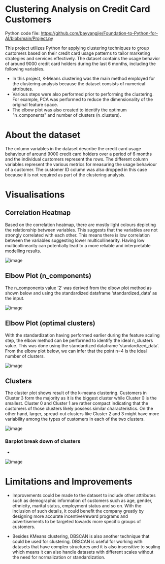 # Clustering Analysis on Credit Card Customers

 Python code file: https://github.com/bayyangjie/Foundation-to-Python-for-AI/blob/main/Project.py

This project utilizes Python for applying clustering techniques to group customers based on their credit card usage patterns to tailor marketing strategies and services effectively. The dataset contains the usage behavior of around 9000 credit card holders during the last 6 months, including the following variables.

* In this project, K-Means clustering was the main method employed for the clustering analysis because the dataset consists of numerical attributes.
* Various steps were also performed prior to performing the clustering. For example, PCA was performed to reduce the dimensionality of the original feature space.
* The elbow plot was also created to identify the optimum "n_components" and number of clusters (n_clusters).

# About the dataset
The column variables in the dataset describe the credit card usage behaviour of around 9000 credit card holders over a period of 6 months and the individual customers represent the rows. The different column variables represent the various metrics for measuring the usage behaviour of a customer. The customer ID column was also dropped in this case because it is not required as part of the clustering analysis. 

# Visualisations

## Correlation Heatmap
Based on the correlation heatmap, there are mostly light colours depicting the relationship between variables. This suggests that the variables are not strongly correlated with each other. This means there is low correlation between the variables suggesting lower multicollinearity. Having low multicollinearity can potentially lead to a more reliable and interpretable modelling results.

![image](https://github.com/user-attachments/assets/b2c5c71c-7bfe-4372-90a1-8b588bf0fca1)

## Elbow Plot (n_components)
The n_components value ‘2’ was derived from the elbow plot method as shown below and using the standardized dataframe ‘standardized_data’ as the input.

![image](https://github.com/user-attachments/assets/2902aff7-50c8-48e8-9c61-16579b8c6b7d)

## Elbow Plot (optimal clusters)
With the standardization having performed earlier during the feature scaling step, the elbow method can be performed to identify the ideal n_clusters value. This was done using the standardized dataframe ‘standardized_data’. From the elbow plot below, we can infer that the point n=4 is the ideal number of clusters.

![image](https://github.com/user-attachments/assets/401b38d6-e006-4def-bdd2-750a352985e3)

## Clusters
The cluster plot shows result of the k-means clustering. Customers in Cluster 3 form the majority as it is the biggest cluster while Cluster 0 is the smallest. Cluster 0 and Cluster 1 are rather compact indicating that the customers of those clusters likely possess similar characteristics. On the other hand, larger, spread-out clusters like Cluster 2 and 3 might have more variability among the types of customers in each of the two clusters.  

![image](https://github.com/user-attachments/assets/542bfff8-04ef-462e-8395-57c9f53805c0)

### Barplot break down of clusters 
* 

![image](https://github.com/user-attachments/assets/36b48e4c-5f38-4422-9db6-439476f1d062)

# Limitations and Improvements
* Improvements could be made to the dataset to include other attributes such as demographic information of customers such as age, gender, ethnicity, marital status, employment status and so on. With the inclusion of such details, it could benefit the company greatly by designing more accurate incentive/reward programs and advertisements to be targeted towards more specific groups of customers. 

* Besides KMeans clustering, DBSCAN is also another technique that could be used for clustering. DBSCAN is useful for working with datasets that have complex structures and it is also insensitive to scaling which means it can also handle datasets with different scales without the need for normalization or standardization.
